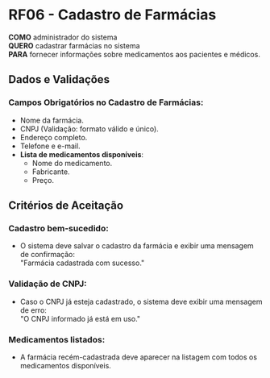 # RF06 - Cadastro de Farmácias

**COMO** administrador do sistema  
**QUERO** cadastrar farmácias no sistema  
**PARA** fornecer informações sobre medicamentos aos pacientes e médicos.

## Dados e Validações

### Campos Obrigatórios no Cadastro de Farmácias:
- Nome da farmácia.
- CNPJ (Validação: formato válido e único).
- Endereço completo.
- Telefone e e-mail.
- **Lista de medicamentos disponíveis**:
  - Nome do medicamento.
  - Fabricante.
  - Preço.

## Critérios de Aceitação

### Cadastro bem-sucedido:
- O sistema deve salvar o cadastro da farmácia e exibir uma mensagem de confirmação:  
  "Farmácia cadastrada com sucesso."

### Validação de CNPJ:
- Caso o CNPJ já esteja cadastrado, o sistema deve exibir uma mensagem de erro:  
  "O CNPJ informado já está em uso."

### Medicamentos listados:
- A farmácia recém-cadastrada deve aparecer na listagem com todos os medicamentos disponíveis.
